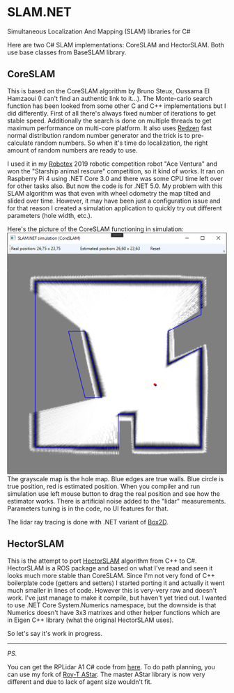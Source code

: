 # SLAM.NET

Simultaneous Localization And Mapping (SLAM) libraries for C#

Here are two C# SLAM implementations: CoreSLAM and HectorSLAM. Both use base classes from BaseSLAM library.

## CoreSLAM

This is based on the CoreSLAM algorithm by Bruno Steux, Oussama El Hamzaoui (I can't find an authentic link to it...).
The Monte-carlo search function has been looked from some other C and C++ implementations but I did differently.
First of all there's always fixed number of iterations to get stable speed.
Additionally the search is done on multiple threads to get maximum performance on multi-core platform.
It also uses [Redzen](https://www.nuget.org/packages/Redzen) fast normal distribution random number generator and the trick is to pre-calculate random numbers. So when it's time do localization, the right amount of random numbers are ready to use.

I used it in my [Robotex](https://robotex.international) 2019 robotic competition robot "Ace Ventura" and won the "Starship animal rescure" competition, so it kind of works.
It ran on Raspberry Pi 4 using .NET Core 3.0 and there was some CPU time left over for other tasks also. But now the code is for .NET 5.0.
My problem with this SLAM algorithm was that even with wheel odometry the map tilted and slided over time.
However, it may have been just a configuration issue and for that reason I created a simulation application to quickly try out different parameters (hole width, etc.).

Here's the picture of the CoreSLAM functioning in simulation:
![Simulation](simulation_coreslam.png)
The grayscale map is the hole map. Blue edges are true walls. Blue circle is true position, red is estimated position.
When you compiler and run simulation use left mouse button to drag the real position and see how the estimator works.
There is artificial noise added to the "lidar" measurements.
Parameters tuning is in the code, no UI features for that.

The lidar ray tracing is done with .NET variant of [Box2D](https://github.com/benukhanov/box2d-netstandard).

## HectorSLAM

This is the attempt to port [HectorSLAM](https://github.com/tu-darmstadt-ros-pkg/hector_slam) algorithm from C++ to C#.
HectorSLAM is a ROS package and based on what I've read and seen it looks much more stable than CoreSLAM.
Since I'm not very fond of C++ boilerplate code (getters and setters) I started porting it and actually it went much smaller in lines of code.
However this is very-very raw and doesn't work. I've just manage to make it compile, but haven't yet tried out.
I wanted to use .NET Core System.Numerics namespace, but the downside is that Numerics doesn't have 3x3 matrixes and other helper functions which are in Eigen C++ library (what the original HectorSLAM uses).

So let's say it's work in progress.

----

*PS.*

You can get the RPLidar A1 C# code from [here](https://github.com/mikkleini/rplidar.net). To do path planning, you can use my fork of [Roy-T AStar]( https://github.com/mikkleini/AStar). The master AStar library is now very different and due to lack of agent size wouldn't fit.
